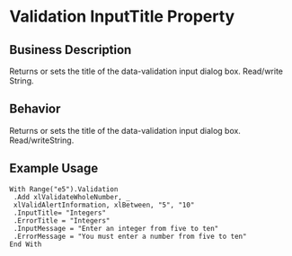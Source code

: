 # Validation InputTitle Property

## Business Description
Returns or sets the title of the data-validation input dialog box. Read/write String.

## Behavior
Returns or sets the title of the data-validation input dialog box. Read/writeString.

## Example Usage
```vba
With Range("e5").Validation 
 .Add xlValidateWholeNumber, _ 
 xlValidAlertInformation, xlBetween, "5", "10" 
 .InputTitle= "Integers" 
 .ErrorTitle = "Integers" 
 .InputMessage = "Enter an integer from five to ten" 
 .ErrorMessage = "You must enter a number from five to ten" 
End With
```